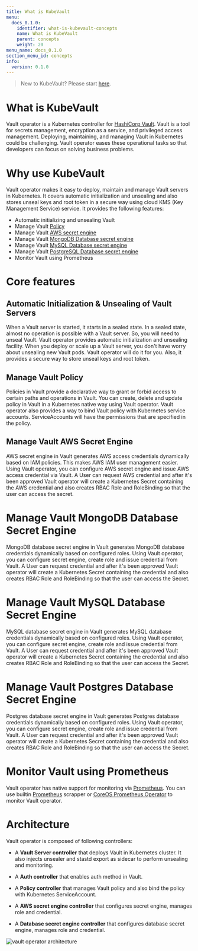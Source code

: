 ```yaml
---
title: What is KubeVault
menu:
  docs_0.1.0:
    identifier: what-is-kubevault-concepts
    name: What is KubeVault
    parent: concepts
    weight: 20
menu_name: docs_0.1.0
section_menu_id: concepts
info:
  version: 0.1.0
---
```


> New to KubeVault? Please start [here](/docs/0.1.0/concepts/README).

# What is KubeVault

Vault operator is a Kubernetes controller for [HashiCorp Vault](https://www.vaultproject.io/). Vault is a tool for secrets management, encryption as a service, and privileged access management. Deploying, maintaining, and managing Vault in Kubernetes could be challenging. Vault operator eases these operational tasks so that developers can focus on solving business problems.

# Why use KubeVault

Vault operator makes it easy to deploy, maintain and manage Vault servers in Kubernetes. It covers automatic initialization and unsealing and also stores unseal keys and root token in a secure way using cloud KMS (Key Management Service) service. It provides the following features:

- Automatic initializing and unsealing Vault
- Manage Vault [Policy](https://www.vaultproject.io/docs/concepts/policies.html)
- Manage Vault [AWS secret engine](https://www.vaultproject.io/docs/secrets/aws/index.html#aws-secrets-engine)
- Manage Vault [MongoDB Database secret engine](https://www.vaultproject.io/api/secret/databases/mongodb.html)
- Manage Vault [MySQL Database secret engine](https://www.vaultproject.io/api/secret/databases/mysql-maria.html)
- Manage Vault [PostgreSQL Database secret engine](https://www.vaultproject.io/api/secret/databases/postgresql.html)
- Monitor Vault using Prometheus

# Core features

## Automatic Initialization & Unsealing of Vault Servers

When a Vault server is started, it starts in a sealed state. In a sealed state, almost no operation is possible with a Vault server. So, you will need to unseal Vault. Vault operator provides automatic initialization and unsealing facility. When you deploy or scale up a Vault server, you don't have worry about unsealing new Vault pods. Vault operator will do it for you. Also, it provides a secure way to store unseal keys and root token.

## Manage Vault Policy

Policies in Vault provide a declarative way to grant or forbid access to certain paths and operations in Vault. You can create, delete and update policy in Vault in a Kubernetes native way using Vault operator. Vault operator also provides a way to bind Vault policy with Kubernetes service accounts. ServiceAccounts will have the permissions that are specified in the policy.

## Manage Vault AWS Secret Engine

AWS secret engine in Vault generates AWS access credentials dynamically based on IAM policies. This makes AWS IAM user management easier. Using Vault operator, you can configure AWS secret engine and issue AWS access credential via Vault. A User can request AWS credential and after it's been approved Vault operator will create a Kubernetes Secret containing the AWS credential and also creates RBAC Role and RoleBinding so that the user can access the secret.

# Manage Vault MongoDB Database Secret Engine

MongoDB database secret engine in Vault generates MongoDB database credentials dynamically based on configured roles. Using Vault operator, you can configure secret engine, create role and issue credential from Vault. A User can request credential and after it's been approved Vault operator will create a Kubernetes Secret containing the credential and also creates RBAC Role and RoleBinding so that the user can access the Secret.

# Manage Vault MySQL Database Secret Engine

MySQL database secret engine in Vault generates MySQL database credentials dynamically based on configured roles. Using Vault operator, you can configure secret engine, create role and issue credential from Vault. A User can request credential and after it's been approved Vault operator will create a Kubernetes Secret containing the credential and also creates RBAC Role and RoleBinding so that the user can access the Secret.

# Manage Vault Postgres Database Secret Engine

Postgres database secret engine in Vault generates Postgres database credentials dynamically based on configured roles. Using Vault operator, you can configure secret engine, create role and issue credential from Vault. A User can request credential and after it's been approved Vault operator will create a Kubernetes Secret containing the credential and also creates RBAC Role and RoleBinding so that the user can access the Secret.

# Monitor Vault using Prometheus

Vault operator has native support for monitoring via [Prometheus](https://prometheus.io/). You can use builtin [Prometheus](https://github.com/prometheus/prometheus) scrapper or [CoreOS Prometheus Operator](https://github.com/coreos/prometheus-operator) to monitor Vault operator.

# Architecture

Vault operator is composed of following controllers:

- A **Vault Server controller** that deploys Vault in Kubernetes cluster. It also injects unsealer and stastd export as sidecar to perform unsealing and monitoring.

- A **Auth controller** that enables auth method in Vault.

- A **Policy controller** that manages Vault policy and also bind the policy with Kubernetes ServiceAccount.

- A **AWS secret engine controller** that configures secret engine, manages role and credential.

- A **Database secret engine controller** that configures database secret engine, manages role and credential.

![vault operator architecture](/docs/0.1.0/images/concepts/vault_operator_architecture.svg)
